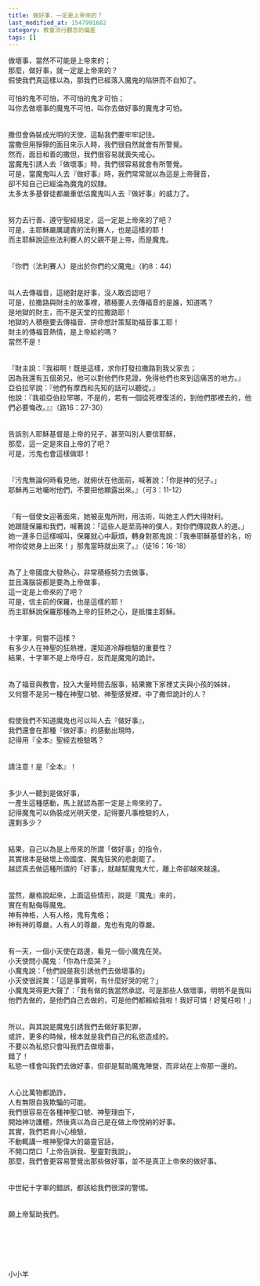 ```yaml
---
title: 做好事，一定是上帝來的？
last_modified_at: 1547991682
category: 教會流行觀念的偏差
tags: []
---
```


<p>做壞事，當然不可能是上帝來的；<br/>那麼，做好事，就一定是上帝來的？<br/>假使我們真這樣以為，那我們已經落入魔鬼的陷阱而不自知了。<br/><!--more--><br/>可怕的鬼不可怕，不可怕的鬼才可怕；<br/>叫你去做壞事的魔鬼不可怕，叫你去做好事的魔鬼才可怕。<br/><br/><br/>撒但會偽裝成光明的天使，這點我們要牢牢記住。<br/>當撒但用猙獰的面目來示人時，我們很自然就會有所警覺。<br/>然而，面目和善的撒但，我們很容易就喪失戒心。<br/>當魔鬼引誘人去『做壞事』時，我們很容易就會有所警覺。<br/>可是，當魔鬼叫人去『做好事』時，我們常常就以為這是上帝聲音，<br/>卻不知自己已經淪為魔鬼的奴隸。<br/>太多太多基督徒都嚴重低估魔鬼叫人去『做好事』的威力了。<br/><br/><br/>努力去行善、遵守聖經規定，這一定是上帝來的了吧？<br/>可是，主耶穌嚴厲譴責的法利賽人，也是這樣的耶！<br/>而主耶穌說這些法利賽人的父親不是上帝，而是魔鬼。<br/><br/><br/>『你們（法利賽人）是出於你們的父魔鬼』（約8：44）<br/><br/><br/>叫人去傳福音，這絕對是好事，沒人敢否認吧？<br/>可是，拉撒路與財主的故事裡，積極要人去傳福音的是誰，知道嗎？<br/>是地獄的財主，而不是天堂的拉撒路耶！<br/>地獄的人積極要去傳福音、拼命想計策幫助福音事工耶！<br/>財主的傳福音熱情，是上帝給的嗎？<br/>當然不是！<br/><br/><br/>『財主說：『我祖啊！既是這樣，求你打發拉撒路到我父家去；<br/>因為我還有五個弟兄，他可以對他們作見證，免得他們也來到這痛苦的地方。』<br/>亞伯拉罕說：『他們有摩西和先知的話可以聽從。』<br/>他說：『我祖亞伯拉罕哪，不是的，若有一個從死裡復活的，到他們那裡去的，他們必要悔改。』』（路16：27-30）<br/><br/><br/>告訴別人耶穌基督是上帝的兒子，甚至叫別人要信耶穌，<br/>那麼，這一定是來自上帝的了吧？<br/>可是，污鬼也會這樣做耶！<br/><br/><br/>『污鬼無論何時看見他，就俯伏在他面前，喊著說：「你是神的兒子。」<br/>耶穌再三地囑咐他們，不要把他顯露出來。』（可3：11-12）<br/><br/><br/>『有一個使女迎著面來，她被巫鬼所附，用法術，叫她主人們大得財利。<br/>她跟隨保羅和我們，喊著說：「這些人是至高神的僕人，對你們傳說救人的道。」<br/>她一連多日這樣喊叫，保羅就心中厭煩，轉身對那鬼說：「我奉耶穌基督的名，吩咐你從她身上出來！」那鬼當時就出來了。』（徒16：16-18）<br/><br/><br/>為了上帝國度大發熱心，非常積極努力去做事，<br/>並且滿腦袋都是要為上帝做事，<br/>這一定是上帝來的了吧？<br/>可是，信主前的保羅，也是這樣的耶！<br/>而主耶穌說保羅那種為上帝的狂熱之心，是抵擋主耶穌。<br/><br/><br/>十字軍，何嘗不這樣？<br/>有多少人在神聖的狂熱裡，還知道冷靜檢驗的重要性？<br/>結果，十字軍不是上帝呼召，反而是魔鬼的詭計。<br/><br/><br/>為了福音與教會，投入大量時間去服事，結果撇下家裡丈夫與小孩的姊妹，<br/>又何嘗不是另一種在神聖口號、神聖感覺裡，中了撒但詭計的人？<br/><br/><br/>假使我們不知道魔鬼也可以叫人去『做好事』，<br/>我們還會在那種『做好事』的感動出現時，<br/>記得用『全本』聖經去檢驗嗎？<br/><br/><br/>請注意！是『全本』！<br/><br/><br/>多少人一聽到是做好事，<br/>一產生這種感動，馬上就認為那一定是上帝來的了。<br/>記得魔鬼可以偽裝成光明天使，記得要凡事檢驗的人，<br/>還剩多少？<br/><br/><br/>結果，自己以為是上帝來的所謂「做好事」的指令，<br/>其實根本是破壞上帝國度、魔鬼狂笑的悲劇罷了。<br/>越認真去做這種所謂的「好事」，就越幫魔鬼大忙，離上帝卻越來越遠。<br/><br/><br/>當然，嚴格說起來，上面這些情形，說是『魔鬼』來的，<br/>實在有點侮辱魔鬼。<br/>神有神格，人有人格，鬼有鬼格；<br/>神有神的尊嚴，人有人的尊嚴，鬼也有鬼的尊嚴。<br/><br/><br/>有一天，一個小天使在路邊，看見一個小魔鬼在哭。<br/>小天使問小魔鬼：「你為什麼哭？」<br/>小魔鬼說：「他們說是我引誘他們去做壞事的」<br/>小天使很詫異：「這是事實啊，有什麼好哭的呢？」<br/>小魔鬼哭得更大聲了：「我有做的我當然承認，可是那些人做壞事，明明不是我叫他們去做的，是他們自己去做的，可是他們都賴給我啦！我好可憐！好冤枉啦！」<br/><br/><br/>所以，與其說是魔鬼引誘我們去做好事犯罪，<br/>或許，更多的時候，根本就是我們自己的私慾造成的。<br/>不要以為私慾只會叫我們去做壞事，<br/>錯了！<br/>私慾一樣會叫我們去做好事，但卻是幫助魔鬼陣營，而非站在上帝那一邊的。<br/><br/><br/>人心比萬物都詭詐，<br/>人有無限自我欺騙的可能。<br/>我們很容易在各種神聖口號、神聖理由下，<br/>開始神功護體，然後真以為自己是在做上帝悅納的好事。<br/>其實，我們若肯小心檢驗，<br/>不動輒講一堆神聖偉大的屬靈官話，<br/>不開口閉口「上帝告訴我、聖靈對我說」，<br/>那麼，我們會更容易警覺出那些做好事，並不是真正上帝來的做好事。<br/><br/><br/>中世紀十字軍的錯誤，都該給我們很深的警惕。<br/><br/><br/>願上帝幫助我們。<br/><br/><br/><br/><br/><br/><br/>小小羊<br/><br/><br/><br/><br/><br/><br/><br/><br/><br/></p>